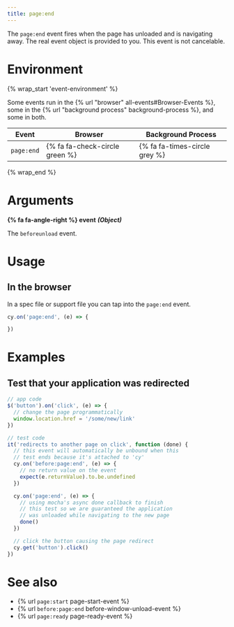 ```yaml
---
title: page:end
---
```


The `page:end` event fires when the page has unloaded and is navigating away. The real event object is provided to you. This event is not cancelable.

# Environment

{% wrap_start 'event-environment' %}

Some events run in the {% url "browser" all-events#Browser-Events %}, some in the {% url "background process" background-process %}, and some in both.

Event | Browser | Background Process
--- | --- | ---
`page:end` | {% fa fa-check-circle green %} | {% fa fa-times-circle grey %}

{% wrap_end %}

# Arguments

**{% fa fa-angle-right %} event** ***(Object)***

The `beforeunload` event.

# Usage

## In the browser

In a spec file or support file you can tap into the `page:end` event.

```javascript
cy.on('page:end', (e) => {

})
```

# Examples

## Test that your application was redirected

```javascript
// app code
$('button').on('click', (e) => {
  // change the page programmatically
  window.location.href = '/some/new/link'
})

// test code
it('redirects to another page on click', function (done) {
  // this event will automatically be unbound when this
  // test ends because it's attached to 'cy'
  cy.on('before:page:end', (e) => {
    // no return value on the event
    expect(e.returnValue).to.be.undefined
  })

  cy.on('page:end', (e) => {
    // using mocha's async done callback to finish
    // this test so we are guaranteed the application
    // was unloaded while navigating to the new page
    done()
  })

  // click the button causing the page redirect
  cy.get('button').click()
})
```

# See also

- {% url `page:start` page-start-event %}
- {% url `before:page:end` before-window-unload-event %}
- {% url `page:ready` page-ready-event %}
